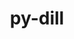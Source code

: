 ---
title: "py-dill"
layout: cache
categories: [package, v0.21.0]
meta: {"versions": ["0.3.6"], "compilers": ["gcc@=11.3.0", "gcc@=11.4.0", "gcc@=7.5.0", "gcc@=9.4.0", "oneapi@=2023.2.0"], "oss": ["ubuntu18.04", "ubuntu20.04", "ubuntu22.04"], "platforms": ["linux"], "targets": ["neoverse_v1", "ppc64le", "x86_64_v3"], "stacks": ["e4s", "e4s-neoverse_v1", "e4s-oneapi", "e4s-power", "ml-linux-x86_64-cpu", "ml-linux-x86_64-cuda", "ml-linux-x86_64-rocm", "radiuss", "root"], "num_specs": 6, "num_specs_by_stack": {"radiuss": 1, "root": 6, "e4s-neoverse_v1": 1, "e4s-power": 1, "e4s": 1, "e4s-oneapi": 1, "ml-linux-x86_64-cpu": 1, "ml-linux-x86_64-rocm": 1, "ml-linux-x86_64-cuda": 1}}
spec_details: [{"hash": "7q56dl2b4rs67rrsg6hpf4zylc3tssmp", "compiler": "gcc@=7.5.0", "versions": ["0.3.6"], "os": "ubuntu18.04", "platform": "linux", "target": "x86_64_v3", "variants": ["build_system=python_pip", "patches=daf79b1"], "stacks": ["radiuss", "root"], "size": "-", "tarball": "https://binaries.spack.io/releases/v0.21.0/build_cache/linux-ubuntu18.04-x86_64_v3/gcc-7.5.0/py-dill-0.3.6/linux-ubuntu18.04-x86_64_v3-gcc-7.5.0-py-dill-0.3.6-7q56dl2b4rs67rrsg6hpf4zylc3tssmp.spack"}, {"hash": "xfkxdc6bhopi74otoy5w6zcqffk6dslb", "compiler": "gcc@=11.4.0", "versions": ["0.3.6"], "os": "ubuntu20.04", "platform": "linux", "target": "neoverse_v1", "variants": ["build_system=python_pip", "patches=daf79b1"], "stacks": ["e4s-neoverse_v1", "root"], "size": "-", "tarball": "https://binaries.spack.io/releases/v0.21.0/build_cache/linux-ubuntu20.04-neoverse_v1/gcc-11.4.0/py-dill-0.3.6/linux-ubuntu20.04-neoverse_v1-gcc-11.4.0-py-dill-0.3.6-xfkxdc6bhopi74otoy5w6zcqffk6dslb.spack"}, {"hash": "qz5w6swxgeuwkdv24r7hbiq3mrbc3xce", "compiler": "gcc@=9.4.0", "versions": ["0.3.6"], "os": "ubuntu20.04", "platform": "linux", "target": "ppc64le", "variants": ["build_system=python_pip", "patches=daf79b1"], "stacks": ["root", "e4s-power"], "size": "-", "tarball": "https://binaries.spack.io/releases/v0.21.0/build_cache/linux-ubuntu20.04-ppc64le/gcc-9.4.0/py-dill-0.3.6/linux-ubuntu20.04-ppc64le-gcc-9.4.0-py-dill-0.3.6-qz5w6swxgeuwkdv24r7hbiq3mrbc3xce.spack"}, {"hash": "eab3gvd5rgk3uy67r42unjaivuam7p66", "compiler": "gcc@=11.4.0", "versions": ["0.3.6"], "os": "ubuntu20.04", "platform": "linux", "target": "x86_64_v3", "variants": ["build_system=python_pip", "patches=daf79b1"], "stacks": ["e4s", "root"], "size": "-", "tarball": "https://binaries.spack.io/releases/v0.21.0/build_cache/linux-ubuntu20.04-x86_64_v3/gcc-11.4.0/py-dill-0.3.6/linux-ubuntu20.04-x86_64_v3-gcc-11.4.0-py-dill-0.3.6-eab3gvd5rgk3uy67r42unjaivuam7p66.spack"}, {"hash": "pxkb4ic544ui3jszhpxebyjalgnmvaku", "compiler": "oneapi@=2023.2.0", "versions": ["0.3.6"], "os": "ubuntu20.04", "platform": "linux", "target": "x86_64_v3", "variants": ["build_system=python_pip", "patches=daf79b1"], "stacks": ["e4s-oneapi", "root"], "size": "-", "tarball": "https://binaries.spack.io/releases/v0.21.0/build_cache/linux-ubuntu20.04-x86_64_v3/oneapi-2023.2.0/py-dill-0.3.6/linux-ubuntu20.04-x86_64_v3-oneapi-2023.2.0-py-dill-0.3.6-pxkb4ic544ui3jszhpxebyjalgnmvaku.spack"}, {"hash": "zu52collxces2c5ailxccqfn6eh3jbls", "compiler": "gcc@=11.3.0", "versions": ["0.3.6"], "os": "ubuntu22.04", "platform": "linux", "target": "x86_64_v3", "variants": ["build_system=python_pip", "patches=daf79b1"], "stacks": ["ml-linux-x86_64-cpu", "ml-linux-x86_64-rocm", "ml-linux-x86_64-cuda", "root"], "size": "-", "tarball": "https://binaries.spack.io/releases/v0.21.0/build_cache/linux-ubuntu22.04-x86_64_v3/gcc-11.3.0/py-dill-0.3.6/linux-ubuntu22.04-x86_64_v3-gcc-11.3.0-py-dill-0.3.6-zu52collxces2c5ailxccqfn6eh3jbls.spack"}]
---